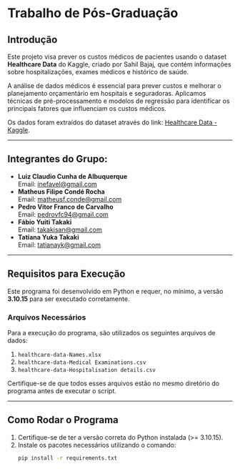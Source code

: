 # Trabalho de Pós-Graduação

## Introdução
Este projeto visa prever os custos médicos de pacientes usando o dataset **Healthcare Data** do Kaggle, criado por Sahil Bajaj, que contém informações sobre hospitalizações, exames médicos e histórico de saúde.  

A análise de dados médicos é essencial para prever custos e melhorar o planejamento orçamentário em hospitais e seguradoras. Aplicamos técnicas de pré-processamento e modelos de regressão para identificar os principais fatores que influenciam os custos médicos.  

Os dados foram extraídos do dataset através do link: [Healthcare Data - Kaggle](https://www.kaggle.com/datasets/sahilnbajaj/healthcare-data).

---

## Integrantes do Grupo:
- **Luiz Claudio Cunha de Albuquerque**  
  Email: inefavel@gmail.com  
- **Matheus Filipe Condé Rocha**  
  Email: matheusf.conde@gmail.com  
- **Pedro Vitor Franco de Carvalho**  
  Email: pedrovfc94@gmail.com  
- **Fábio Yuiti Takaki**  
  Email: takakisan@gmail.com  
- **Tatiana Yuka Takaki**  
  Email: tatianayk@gmail.com  

---

## Requisitos para Execução

Este programa foi desenvolvido em Python e requer, no mínimo, a versão **3.10.15** para ser executado corretamente.

### Arquivos Necessários
Para a execução do programa, são utilizados os seguintes arquivos de dados:  
1. `healthcare-data-Names.xlsx`  
2. `healthcare-data-Medical Examinations.csv`  
3. `healthcare-data-Hospitalisation details.csv`  

Certifique-se de que todos esses arquivos estão no mesmo diretório do programa antes de executar o script.

---

## Como Rodar o Programa
1. Certifique-se de ter a versão correta do Python instalada (>= 3.10.15).  
2. Instale os pacotes necessários utilizando o comando:  
   ```bash
   pip install -r requirements.txt
